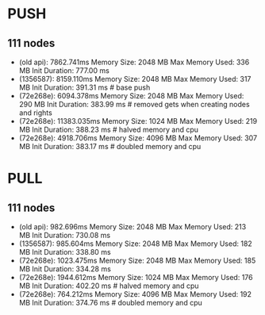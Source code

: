# PUSH

## 111 nodes

-   (old api): 7862.741ms Memory Size: 2048 MB Max Memory Used: 336 MB Init Duration: 777.00 ms
-   (1356587): 8159.110ms Memory Size: 2048 MB Max Memory Used: 317 MB Init Duration: 391.31 ms # base push
-   (72e268e): 6094.378ms Memory Size: 2048 MB Max Memory Used: 290 MB Init Duration: 383.99 ms # removed gets when
    creating nodes and rights
-   (72e268e): 11383.035ms Memory Size: 1024 MB Max Memory Used: 219 MB Init Duration: 388.23 ms # halved memory and cpu
-   (72e268e): 4918.706ms Memory Size: 4096 MB Max Memory Used: 307 MB Init Duration: 383.17 ms # doubled memory and cpu

# PULL

## 111 nodes

-   (old api): 982.696ms Memory Size: 2048 MB Max Memory Used: 213 MB Init Duration: 730.08 ms
-   (1356587): 985.604ms Memory Size: 2048 MB Max Memory Used: 182 MB Init Duration: 338.80 ms
-   (72e268e): 1023.475ms Memory Size: 2048 MB Max Memory Used: 185 MB Init Duration: 334.28 ms
-   (72e268e): 1944.612ms Memory Size: 1024 MB Max Memory Used: 176 MB Init Duration: 402.20 ms # halved memory and cpu
-   (72e268e): 764.212ms Memory Size: 4096 MB Max Memory Used: 192 MB Init Duration: 374.76 ms # doubled memory and cpu
